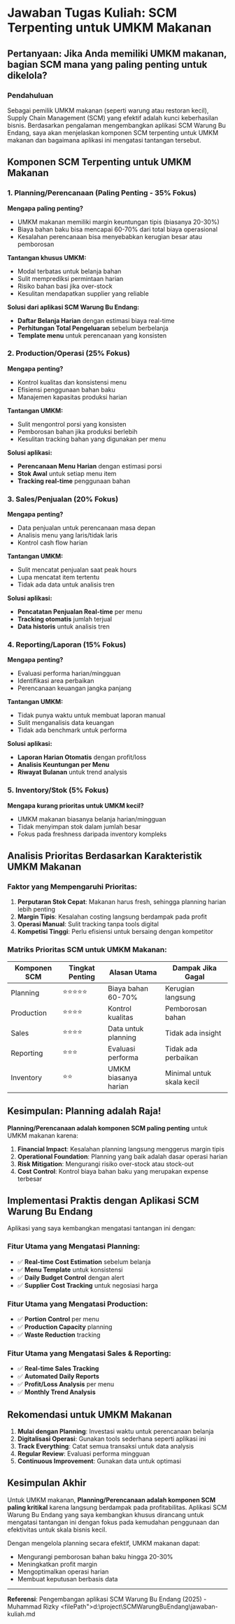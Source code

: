 # Jawaban Tugas Kuliah: SCM Terpenting untuk UMKM Makanan

## Pertanyaan: Jika Anda memiliki UMKM makanan, bagian SCM mana yang paling penting untuk dikelola?

### Pendahuluan
Sebagai pemilik UMKM makanan (seperti warung atau restoran kecil), Supply Chain Management (SCM) yang efektif adalah kunci keberhasilan bisnis. Berdasarkan pengalaman mengembangkan aplikasi SCM Warung Bu Endang, saya akan menjelaskan komponen SCM terpenting untuk UMKM makanan dan bagaimana aplikasi ini mengatasi tantangan tersebut.

## Komponen SCM Terpenting untuk UMKM Makanan

### 1. **Planning/Perencanaan (Paling Penting - 35% Fokus)**
**Mengapa paling penting?**
- UMKM makanan memiliki margin keuntungan tipis (biasanya 20-30%)
- Biaya bahan baku bisa mencapai 60-70% dari total biaya operasional
- Kesalahan perencanaan bisa menyebabkan kerugian besar atau pemborosan

**Tantangan khusus UMKM:**
- Modal terbatas untuk belanja bahan
- Sulit memprediksi permintaan harian
- Risiko bahan basi jika over-stock
- Kesulitan mendapatkan supplier yang reliable

**Solusi dari aplikasi SCM Warung Bu Endang:**
- **Daftar Belanja Harian** dengan estimasi biaya real-time
- **Perhitungan Total Pengeluaran** sebelum berbelanja
- **Template menu** untuk perencanaan yang konsisten

### 2. **Production/Operasi (25% Fokus)**
**Mengapa penting?**
- Kontrol kualitas dan konsistensi menu
- Efisiensi penggunaan bahan baku
- Manajemen kapasitas produksi harian

**Tantangan UMKM:**
- Sulit mengontrol porsi yang konsisten
- Pemborosan bahan jika produksi berlebih
- Kesulitan tracking bahan yang digunakan per menu

**Solusi aplikasi:**
- **Perencanaan Menu Harian** dengan estimasi porsi
- **Stok Awal** untuk setiap menu item
- **Tracking real-time** penggunaan bahan

### 3. **Sales/Penjualan (20% Fokus)**
**Mengapa penting?**
- Data penjualan untuk perencanaan masa depan
- Analisis menu yang laris/tidak laris
- Kontrol cash flow harian

**Tantangan UMKM:**
- Sulit mencatat penjualan saat peak hours
- Lupa mencatat item tertentu
- Tidak ada data untuk analisis tren

**Solusi aplikasi:**
- **Pencatatan Penjualan Real-time** per menu
- **Tracking otomatis** jumlah terjual
- **Data historis** untuk analisis tren

### 4. **Reporting/Laporan (15% Fokus)**
**Mengapa penting?**
- Evaluasi performa harian/mingguan
- Identifikasi area perbaikan
- Perencanaan keuangan jangka panjang

**Tantangan UMKM:**
- Tidak punya waktu untuk membuat laporan manual
- Sulit menganalisis data keuangan
- Tidak ada benchmark untuk performa

**Solusi aplikasi:**
- **Laporan Harian Otomatis** dengan profit/loss
- **Analisis Keuntungan per Menu**
- **Riwayat Bulanan** untuk trend analysis

### 5. **Inventory/Stok (5% Fokus)**
**Mengapa kurang prioritas untuk UMKM kecil?**
- UMKM makanan biasanya belanja harian/mingguan
- Tidak menyimpan stok dalam jumlah besar
- Fokus pada freshness daripada inventory kompleks

## Analisis Prioritas Berdasarkan Karakteristik UMKM Makanan

### Faktor yang Mempengaruhi Prioritas:
1. **Perputaran Stok Cepat**: Makanan harus fresh, sehingga planning harian lebih penting
2. **Margin Tipis**: Kesalahan costing langsung berdampak pada profit
3. **Operasi Manual**: Sulit tracking tanpa tools digital
4. **Kompetisi Tinggi**: Perlu efisiensi untuk bersaing dengan kompetitor

### Matriks Prioritas SCM untuk UMKM Makanan:

| Komponen SCM | Tingkat Penting | Alasan Utama | Dampak Jika Gagal |
|--------------|----------------|-------------|-------------------|
| Planning | ⭐⭐⭐⭐⭐ | Biaya bahan 60-70% | Kerugian langsung |
| Production | ⭐⭐⭐⭐ | Kontrol kualitas | Pemborosan bahan |
| Sales | ⭐⭐⭐⭐ | Data untuk planning | Tidak ada insight |
| Reporting | ⭐⭐⭐ | Evaluasi performa | Tidak ada perbaikan |
| Inventory | ⭐⭐ | UMKM biasanya harian | Minimal untuk skala kecil |

## Kesimpulan: Planning adalah Raja!

**Planning/Perencanaan adalah komponen SCM paling penting** untuk UMKM makanan karena:

1. **Financial Impact**: Kesalahan planning langsung menggerus margin tipis
2. **Operational Foundation**: Planning yang baik adalah dasar operasi harian
3. **Risk Mitigation**: Mengurangi risiko over-stock atau stock-out
4. **Cost Control**: Kontrol biaya bahan baku yang merupakan expense terbesar

## Implementasi Praktis dengan Aplikasi SCM Warung Bu Endang

Aplikasi yang saya kembangkan mengatasi tantangan ini dengan:

### Fitur Utama yang Mengatasi Planning:
- ✅ **Real-time Cost Estimation** sebelum belanja
- ✅ **Menu Template** untuk konsistensi
- ✅ **Daily Budget Control** dengan alert
- ✅ **Supplier Cost Tracking** untuk negosiasi harga

### Fitur Utama yang Mengatasi Production:
- ✅ **Portion Control** per menu
- ✅ **Production Capacity** planning
- ✅ **Waste Reduction** tracking

### Fitur Utama yang Mengatasi Sales & Reporting:
- ✅ **Real-time Sales Tracking**
- ✅ **Automated Daily Reports**
- ✅ **Profit/Loss Analysis** per menu
- ✅ **Monthly Trend Analysis**

## Rekomendasi untuk UMKM Makanan

1. **Mulai dengan Planning**: Investasi waktu untuk perencanaan belanja
2. **Digitalisasi Operasi**: Gunakan tools sederhana seperti aplikasi ini
3. **Track Everything**: Catat semua transaksi untuk data analysis
4. **Regular Review**: Evaluasi performa mingguan
5. **Continuous Improvement**: Gunakan data untuk optimasi

## Kesimpulan Akhir

Untuk UMKM makanan, **Planning/Perencanaan adalah komponen SCM paling kritikal** karena langsung berdampak pada profitabilitas. Aplikasi SCM Warung Bu Endang yang saya kembangkan khusus dirancang untuk mengatasi tantangan ini dengan fokus pada kemudahan penggunaan dan efektivitas untuk skala bisnis kecil.

Dengan mengelola planning secara efektif, UMKM makanan dapat:
- Mengurangi pemborosan bahan baku hingga 20-30%
- Meningkatkan profit margin
- Mengoptimalkan operasi harian
- Membuat keputusan berbasis data

---

**Referensi**: Pengembangan aplikasi SCM Warung Bu Endang (2025) - Muhammad Rizky</content>
<filePath">d:\project\SCMWarungBuEndang\jawaban-kuliah.md